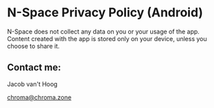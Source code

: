 # N-Space Privacy Policy (Android)

N-Space does not collect any data on you or your usage of the app. Content created with the app is stored only on your device, unless you choose to share it.

## Contact me:

Jacob van't Hoog

chroma@chroma.zone
